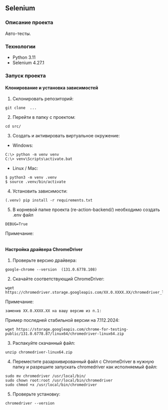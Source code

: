 ## Selenium

### Описание проекта
Авто-тесты.

### Технологии
- Python 3.11
- Selenium 4.27.1

### Запуск проекта

#### Клонирование и установка зависимостей

1. Склонировать репозиторий:
```
git clone  ...
```

2. Перейти в папку с проектом:
```
cd src/
```

3. Создать и активировать виртуальное окружение:
- Windows:
```
C:\> python -m venv venv
C:\> venv\Scripts\activate.bat
```

- Linux / Mac:
```
$ python3 -m venv .venv
$ source .venv/bin/activate
```

4. Установить зависимости:
```
(.venv) pip install -r requirements.txt
```

5. В корневой папке проекта (re-action-backend/) необходимо создать .env файл
```
DEBUG=True

```
Примечание:
```
```

#### Настройка драйвера ChromeDriver

1. Проверьте версию драйвера:
```
google-chrome --version  (131.0.6778.108)
```

2. Скачайте соответствующий ChromeDriver:
```
wget https://chromedriver.storage.googleapis.com/XX.0.XXXX.XX/chromedriver_linux64.zip
```
Примечание:
```
заменив XX.0.XXXX.XX на вашу версию из п.1:
```
Пример последней стабильной версии на 7.112.2024:
```
wget https://storage.googleapis.com/chrome-for-testing-public/131.0.6778.87/linux64/chromedriver-linux64.zip
```
3. Распакуйте скачанный файл:
```
unzip chromedriver-linux64.zip
```
4. Переместите разархивированный файл с СhromeDriver в нужную папку и разрешите запускать chromedriver как исполняемый файл:
```
sudo mv chromedriver /usr/local/bin/
sudo chown root:root /usr/local/bin/chromedriver
sudo chmod +x /usr/local/bin/chromedriver
```
5. Проверьте установку:
```
chromedriver --version
```

